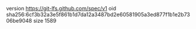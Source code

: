 version https://git-lfs.github.com/spec/v1
oid sha256:6cf3b32a3e5f861b1d7da12a3487bd2e60581905a3ed877f1b1e2b7306be9048
size 1589
